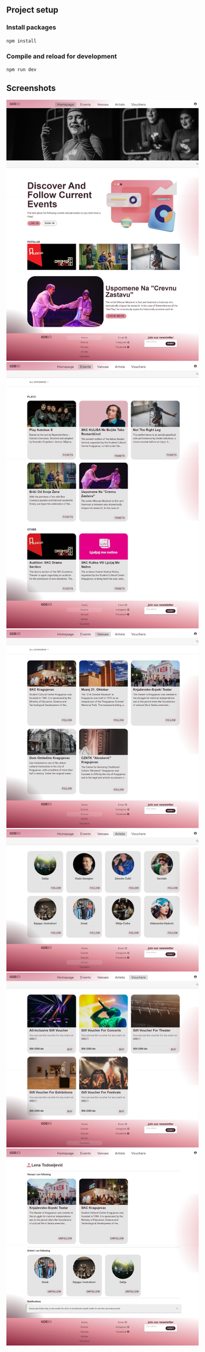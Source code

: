 ## Project setup
### Install packages
```
npm install
```
### Compile and reload for development
```
npm run dev
```
## Screenshots
![Homepage](screenshots/homepage.jpeg)
![Events](screenshots/events.jpeg)
![Venues](screenshots/venues.jpeg)
![Artists](screenshots/artists.jpeg)
![Vouchers](screenshots/vouchers.jpeg)
![Profile](screenshots/profile.jpeg)
